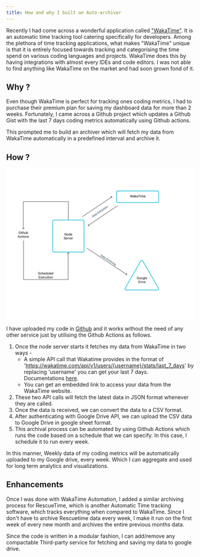 ```yaml
---
title: How and why I built an Auto-archiver
---
```


Recently I had come across a wonderful application called ["WakaTime"](https://wakatime.com/). It is an automatic time tracking tool catering specifically for developers. Among the plethora of time tracking applications, what makes "WakaTime" unique is that it is entirely focused towards tracking and categorising the time spend on various coding languages and projects. WakaTime does this by having integrations with almost every IDEs and code editors. I was not able to find anything like WakaTime on the market and had soon grown fond of it.

## Why ?



Even though WakaTime is perfect for tracking ones coding metrics, I had to purchase their premium plan for saving my dashboard data for more than 2 weeks. Fortunately, I came across a Github project which updates a Github Gist with the last 7 days coding metrics automatically using Github actions.

This prompted me to build an archiver which will fetch my data from WakaTime automatically in a predefined interval and archive it.

## How ?

<img src="/assets/archiver.svg" />

I have uploaded my code in [Github](https://github.com/kvaishak/archiver) and it works without the need of any other service just by utilising the Github Actions as follows.

1. Once the node server starts it fetches my data from WakaTime in two ways -
   - A simple API call that Wakatime provides in the format of 'https://wakatime.com/api/v1/users/{username}/stats/last_7_days' by replacing 'username' you can get your last 7 days. Documentations [here](https://wakatime.com/developers#stats).
   - You can get an embedded link to access your data from the WakaTime website.
2. These two API calls will fetch the latest data in JSON format whenever they are called.
3. Once the data is received, we can convert the data to a CSV format.
4. After authenticating with Google Drive API, we can upload the CSV data to Google Drive in google sheet format.
5. This archival process can be automated by using Github Actions which runs the code based on a schedule that we can specify. In this case, I schedule it to run every week.

In this manner, Weekly data of my coding metrics will be automatically uploaded to my Google drive, every week. Which I can aggregate and used for long term analytics and visualizations.

## Enhancements

Once I was done with WakaTime Automation, I added a similar archiving process for RescueTime, which is another Automatic Time tracking software, which tracks everything when compared to WakaTime. Since I don't have to archive Rescuetime data every week, I make it run on the first week of every new month and archives the entire previous months data.

Since the code is written in a modular fashion, I can add/remove any compactable Third-party service for fetching and saving my data to google drive.

